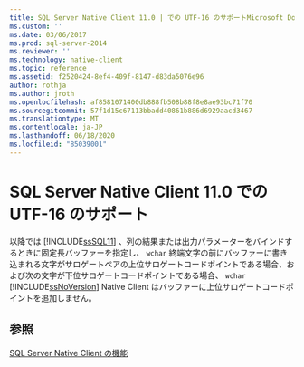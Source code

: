 ```yaml
---
title: SQL Server Native Client 11.0 | での UTF-16 のサポートMicrosoft Docs
ms.custom: ''
ms.date: 03/06/2017
ms.prod: sql-server-2014
ms.reviewer: ''
ms.technology: native-client
ms.topic: reference
ms.assetid: f2520424-8ef4-409f-8147-d83da5076e96
author: rothja
ms.author: jroth
ms.openlocfilehash: af8581071400db888fb508b88f8e8ae93bc71f70
ms.sourcegitcommit: 57f1d15c67113bbadd40861b886d6929aacd3467
ms.translationtype: MT
ms.contentlocale: ja-JP
ms.lasthandoff: 06/18/2020
ms.locfileid: "85039001"
---
```

# <a name="utf-16-support-in-sql-server-native-client-110"></a>SQL Server Native Client 11.0 での UTF-16 のサポート
  以降では [!INCLUDE[ssSQL11](../../../includes/sssql11-md.md)] 、列の結果または出力パラメーターをバインドするときに固定長バッファーを指定し、 `wchar` 終端文字の前にバッファーに書き込まれる文字がサロゲートペアの上位サロゲートコードポイントである場合、および次の文字が下位サロゲートコードポイントである場合、 `wchar` [!INCLUDE[ssNoVersion](../../../includes/ssnoversion-md.md)] Native Client はバッファーに上位サロゲートコードポイントを追加しません。  
  
## <a name="see-also"></a>参照  
 [SQL Server Native Client の機能](sql-server-native-client-features.md)  
  
  
